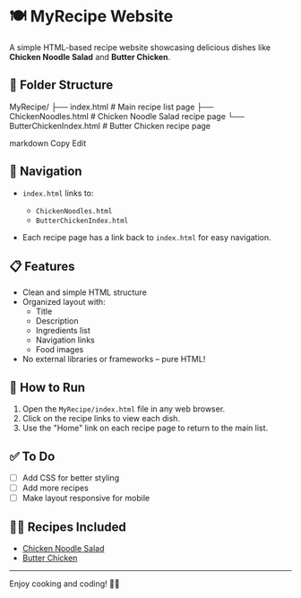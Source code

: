 # 🍽️ MyRecipe Website

A simple HTML-based recipe website showcasing delicious dishes like **Chicken Noodle Salad** and **Butter Chicken**.

## 📁 Folder Structure

MyRecipe/
├── index.html # Main recipe list page
├── ChickenNoodles.html # Chicken Noodle Salad recipe page
└── ButterChickenIndex.html # Butter Chicken recipe page

markdown
Copy
Edit

## 🔗 Navigation

- `index.html` links to:
  - `ChickenNoodles.html`
  - `ButterChickenIndex.html`
  
- Each recipe page has a link back to `index.html` for easy navigation.

## 📋 Features

- Clean and simple HTML structure
- Organized layout with:
  - Title
  - Description
  - Ingredients list
  - Navigation links
  - Food images
- No external libraries or frameworks – pure HTML!

## 🚀 How to Run

1. Open the `MyRecipe/index.html` file in any web browser.
2. Click on the recipe links to view each dish.
3. Use the "Home" link on each recipe page to return to the main list.



## ✅ To Do

- [ ] Add CSS for better styling
- [ ] Add more recipes
- [ ] Make layout responsive for mobile

## 🧑‍🍳 Recipes Included

- [Chicken Noodle Salad](ChickenNoodles.html)
- [Butter Chicken](ButterChickenIndex.html)

---

Enjoy cooking and coding! 🍜🍗